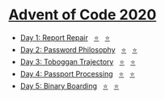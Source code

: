 # [Advent of Code 2020](https://adventofcode.com/2020)

- [Day 1: Report Repair](https://adventofcode.com/2020/day/1) &nbsp; [⭐](day01/part1.py) &nbsp; [⭐](day01/part2.py)
- [Day 2: Password Philosophy](https://adventofcode.com/2020/day/2) &nbsp; [⭐](day02/part1.py) &nbsp; [⭐](day02/part2.py)
- [Day 3: Toboggan Trajectory](https://adventofcode.com/2020/day/3) &nbsp; [⭐](day03/part1.py) &nbsp; [⭐](day03/part2.py)
- [Day 4: Passport Processing](https://adventofcode.com/2020/day/4) &nbsp; [⭐](day04/part1.py) &nbsp; [⭐](day04/part2.py)
- [Day 5: Binary Boarding](https://adventofcode.com/2020/day/5) &nbsp; [⭐](day05/part1.py) &nbsp; [⭐](day05/part2.py)

